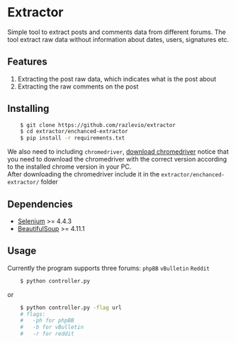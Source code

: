 # Extractor

Simple tool to extract posts and comments data from different forums. The tool extract raw data without information about dates, users, signatures etc.

## Features

1.  Extracting the post raw data, which indicates what is the post about
2.  Extracting the raw comments on the post


## Installing
```bash
    $ git clone https://github.com/razlevio/extractor
    $ cd extractor/enchanced-extractor
    $ pip install -r requirements.txt
```
We also need to including `chromedriver`, [download chromedriver](https://chromedriver.chromium.org/downloads) notice that you need to download the chromedriver with the correct version according to the installed chrome version in your PC.  
After downloading the chromedriver include it in the `extractor/enchanced-extractor/` folder
## Dependencies

* [Selenium](https://www.selenium.dev/) >= 4.4.3
* [BeautifulSoup](https://www.crummy.com/software/BeautifulSoup/) >= 4.11.1


## Usage
Currently the program supports three forums: `phpBB` `vBulletin` `Reddit`
```bash
    $ python controller.py
```
or
```bash
    $ python controller.py -flag url
    # flags:
    #   -ph for phpBB
    #   -b for vBulletin
    #   -r for reddit
```
